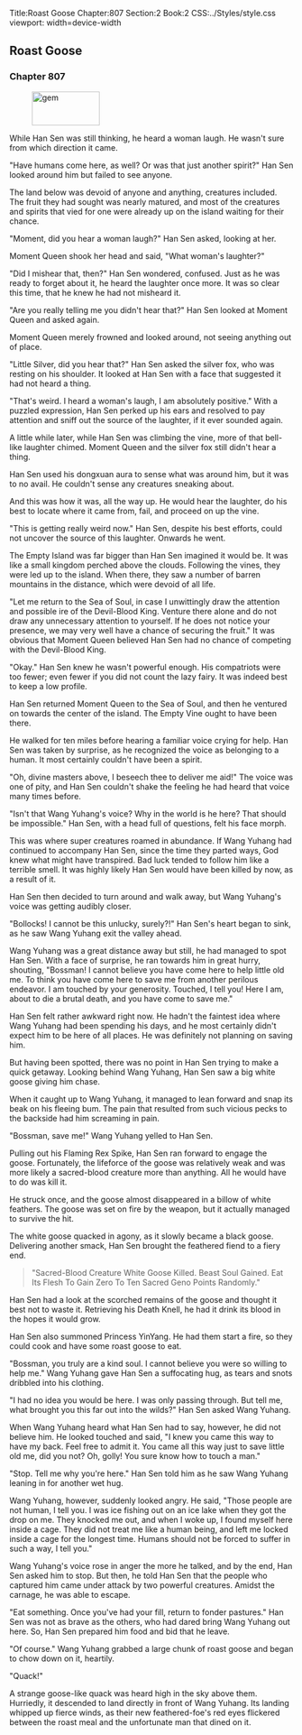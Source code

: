 Title:Roast Goose 
Chapter:807 
Section:2 
Book:2 
CSS:../Styles/style.css 
viewport: width=device-width
  
## Roast Goose
### Chapter 807 
<figure>
	<img src="../Images/gem.gif" alt="gem" id="gem" width="120" height="60" />
</figure>
  

  
  While Han Sen was still thinking, he heard a woman laugh. He wasn't sure from which direction it came.

"Have humans come here, as well? Or was that just another spirit?" Han Sen looked around him but failed to see anyone.

The land below was devoid of anyone and anything, creatures included. The fruit they had sought was nearly matured, and most of the creatures and spirits that vied for one were already up on the island waiting for their chance.

"Moment, did you hear a woman laugh?" Han Sen asked, looking at her.

Moment Queen shook her head and said, "What woman's laughter?"

"Did I mishear that, then?" Han Sen wondered, confused. Just as he was ready to forget about it, he heard the laughter once more. It was so clear this time, that he knew he had not misheard it.

"Are you really telling me you didn't hear that?" Han Sen looked at Moment Queen and asked again.

Moment Queen merely frowned and looked around, not seeing anything out of place.

"Little Silver, did you hear that?" Han Sen asked the silver fox, who was resting on his shoulder. It looked at Han Sen with a face that suggested it had not heard a thing.

"That's weird. I heard a woman's laugh, I am absolutely positive." With a puzzled expression, Han Sen perked up his ears and resolved to pay attention and sniff out the source of the laughter, if it ever sounded again.

A little while later, while Han Sen was climbing the vine, more of that bell-like laughter chimed. Moment Queen and the silver fox still didn't hear a thing.

Han Sen used his dongxuan aura to sense what was around him, but it was to no avail. He couldn't sense any creatures sneaking about.

And this was how it was, all the way up. He would hear the laughter, do his best to locate where it came from, fail, and proceed on up the vine.

"This is getting really weird now." Han Sen, despite his best efforts, could not uncover the source of this laughter. Onwards he went.

The Empty Island was far bigger than Han Sen imagined it would be. It was like a small kingdom perched above the clouds. Following the vines, they were led up to the island. When there, they saw a number of barren mountains in the distance, which were devoid of all life.

"Let me return to the Sea of Soul, in case I unwittingly draw the attention and possible ire of the Devil-Blood King. Venture there alone and do not draw any unnecessary attention to yourself. If he does not notice your presence, we may very well have a chance of securing the fruit." It was obvious that Moment Queen believed Han Sen had no chance of competing with the Devil-Blood King.

"Okay." Han Sen knew he wasn't powerful enough. His compatriots were too fewer; even fewer if you did not count the lazy fairy. It was indeed best to keep a low profile.

Han Sen returned Moment Queen to the Sea of Soul, and then he ventured on towards the center of the island. The Empty Vine ought to have been there.

He walked for ten miles before hearing a familiar voice crying for help. Han Sen was taken by surprise, as he recognized the voice as belonging to a human. It most certainly couldn't have been a spirit.

"Oh, divine masters above, I beseech thee to deliver me aid!" The voice was one of pity, and Han Sen couldn't shake the feeling he had heard that voice many times before.

"Isn't that Wang Yuhang's voice? Why in the world is he here? That should be impossible." Han Sen, with a head full of questions, felt his face morph.

This was where super creatures roamed in abundance. If Wang Yuhang had continued to accompany Han Sen, since the time they parted ways, God knew what might have transpired. Bad luck tended to follow him like a terrible smell. It was highly likely Han Sen would have been killed by now, as a result of it.

Han Sen then decided to turn around and walk away, but Wang Yuhang's voice was getting audibly closer.

"Bollocks! I cannot be this unlucky, surely?!" Han Sen's heart began to sink, as he saw Wang Yuhang exit the valley ahead.

Wang Yuhang was a great distance away but still, he had managed to spot Han Sen. With a face of surprise, he ran towards him in great hurry, shouting, "Bossman! I cannot believe you have come here to help little old me. To think you have come here to save me from another perilous endeavor. I am touched by your generosity. Touched, I tell you! Here I am, about to die a brutal death, and you have come to save me."

Han Sen felt rather awkward right now. He hadn't the faintest idea where Wang Yuhang had been spending his days, and he most certainly didn't expect him to be here of all places. He was definitely not planning on saving him.

But having been spotted, there was no point in Han Sen trying to make a quick getaway. Looking behind Wang Yuhang, Han Sen saw a big white goose giving him chase.

When it caught up to Wang Yuhang, it managed to lean forward and snap its beak on his fleeing bum. The pain that resulted from such vicious pecks to the backside had him screaming in pain.

"Bossman, save me!" Wang Yuhang yelled to Han Sen.

Pulling out his Flaming Rex Spike, Han Sen ran forward to engage the goose. Fortunately, the lifeforce of the goose was relatively weak and was more likely a sacred-blood creature more than anything. All he would have to do was kill it.

He struck once, and the goose almost disappeared in a billow of white feathers. The goose was set on fire by the weapon, but it actually managed to survive the hit.

The white goose quacked in agony, as it slowly became a black goose. Delivering another smack, Han Sen brought the feathered fiend to a fiery end.

> "Sacred-Blood Creature White Goose Killed. Beast Soul Gained. Eat Its Flesh To Gain Zero To Ten Sacred Geno Points Randomly."

Han Sen had a look at the scorched remains of the goose and thought it best not to waste it. Retrieving his Death Knell, he had it drink its blood in the hopes it would grow.

Han Sen also summoned Princess YinYang. He had them start a fire, so they could cook and have some roast goose to eat.

"Bossman, you truly are a kind soul. I cannot believe you were so willing to help me." Wang Yuhang gave Han Sen a suffocating hug, as tears and snots dribbled into his clothing.

"I had no idea you would be here. I was only passing through. But tell me, what brought you this far out into the wilds?" Han Sen asked Wang Yuhang.

When Wang Yuhang heard what Han Sen had to say, however, he did not believe him. He looked touched and said, "I knew you came this way to have my back. Feel free to admit it. You came all this way just to save little old me, did you not? Oh, golly! You sure know how to touch a man."

"Stop. Tell me why you're here." Han Sen told him as he saw Wang Yuhang leaning in for another wet hug.

Wang Yuhang, however, suddenly looked angry. He said, "Those people are not human, I tell you. I was ice fishing out on an ice lake when they got the drop on me. They knocked me out, and when I woke up, I found myself here inside a cage. They did not treat me like a human being, and left me locked inside a cage for the longest time. Humans should not be forced to suffer in such a way, I tell you."

Wang Yuhang's voice rose in anger the more he talked, and by the end, Han Sen asked him to stop. But then, he told Han Sen that the people who captured him came under attack by two powerful creatures. Amidst the carnage, he was able to escape.

"Eat something. Once you've had your fill, return to fonder pastures." Han Sen was not as brave as the others, who had dared bring Wang Yuhang out here. So, Han Sen prepared him food and bid that he leave.

"Of course." Wang Yuhang grabbed a large chunk of roast goose and began to chow down on it, heartily.

"Quack!"

A strange goose-like quack was heard high in the sky above them. Hurriedly, it descended to land directly in front of Wang Yuhang. Its landing whipped up fierce winds, as their new feathered-foe's red eyes flickered between the roast meal and the unfortunate man that dined on it.
